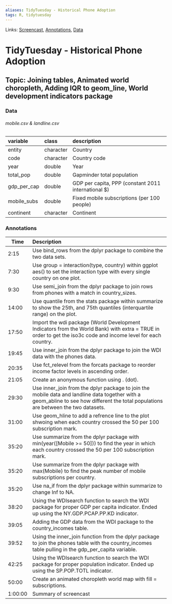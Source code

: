 ```yaml
---
aliases: TidyTuesday - Historical Phone Adoption
tags: R, tidytuesday
---
```

Links: [Screencast](https://www.youtube.com/watch?v=pJPqAIb8MKA), [Annotations](https://github.com/dgrtwo/data-screencasts/tree/master/screencast-annotations#historical-phones), [Data](https://github.com/rfordatascience/tidytuesday/blob/master/data/2020/2020-11-10/readme.md)

# TidyTuesday - Historical Phone Adoption
## Topic: Joining tables, Animated world choropleth, Adding IQR to geom_line, World development indicators package

### Data
###### mobile.csv & landline.csv
| variable    | class     | description                                         |
|:----------- |:--------- |:--------------------------------------------------- |
| entity      | character | Country                                             |
| code        | character | Country code                                        |
| year        | double    | Year                                                |
| total_pop   | double    | Gapminder total population                          |
| gdp_per_cap | double    | GDP per capita, PPP (constant 2011 international $) |
| mobile_subs | double    | Fixed mobile subscriptions (per 100 people)         |
| continent   | character | Continent                                           |

### Annotations
| Time    | Description                                                                                                                                                                          |
| ------- |:------------------------------------------------------------------------------------------------------------------------------------------------------------------------------------ |
| 2:15    | Use bind_rows from the dplyr package to combine the two data sets.                                                                                                                   |
| 7:30    | Use group = interaction(type, country) within ggplot aes() to set the interaction type with every single country on one plot.                                                        |
| 9:30    | Use semi_join from the dplyr package to join rows from phones with a match in country_sizes.                                                                                         |
| 14:00   | Use quantile from the stats package within summarize to show the 25th, and 75th quantiles (interquartile range) on the plot.                                                         |
| 17:50   | Import the wdi package (World Development Indicators from the World Bank) with extra = TRUE in order to get the iso3c code and income level for each country.                        |
| 19:45   | Use inner_join from the dplyr package to join the WDI data with the phones data.                                                                                                     |
| 20:35   | Use fct_relevel from the forcats package to reorder income factor levels in ascending order.                                                                                         |
| 21:05   | Create an anonymous function using . (dot).                                                                                                                                          |
| 29:30   | Use inner_join from the dplyr package to join the mobile data and landline data together with a geom_abline to see how different the total populations are between the two datasets. |
| 31:00   | Use geom_hline to add a refrence line to the plot shwoing when each country crossed the 50 per 100 subscription mark.                                                                |
| 35:20   | Use summarize from the dplyr package with min(year([Mobile >= 50])) to find the year in which each country crossed the 50 per 100 subscription mark.                                 |
| 35:20   | Use summarize from the dplyr package with max(Mobile) to find the peak number of mobile subscriptions per country.                                                                   |
| 35:20   | Use na_if from the dplyr package within summarize to change Inf to NA.                                                                                                               |
| 38:20   | Using the WDIsearch function to search the WDI package for proper GDP per capita indicator. Ended up using the NY.GDP.PCAP.PP.KD indicator.                                          |
| 39:05   | Adding the GDP data from the WDI package to the country_incomes table.                                                                                                               |
| 39:52   | Using the inner_join function from the dplyr package to join the phones table with the country_incomes table pulling in the gdp_per_capita variable.                                 |
| 42:25   | Using the WDIsearch function to search the WDI package for proper population indicator. Ended up using the SP.POP.TOTL indicator.                                                    |
| 50:00   | Create an animated choropleth world map with fill = subscriptions.                                                                                                                   |
| 1:00:00 | Summary of screencast                                                                                                                                                                |
